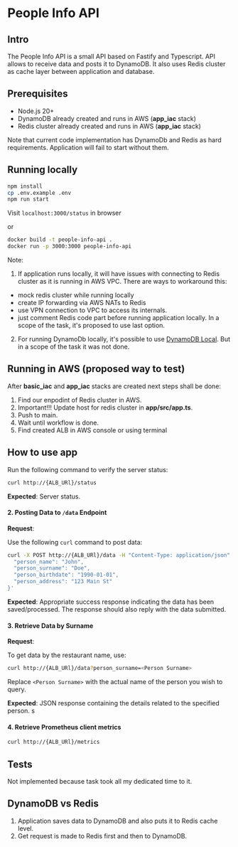 # People Info API

## Intro

The People Info API is a small API based on Fastify and Typescript. API allows to receive data and posts it to DynamoDB. It also uses Redis cluster as cache layer between application and database.

## Prerequisites

- Node.js 20+
- DynamoDB already created and runs in AWS (**app_iac** stack)
- Redis cluster already created and runs in AWS (**app_iac** stack)

Note that current code implementation has DynamoDb and Redis as hard requirements. Application will fail to start without them.

## Running locally

```sh
npm install
cp .env.example .env
npm run start
```
Visit `localhost:3000/status` in browser

or

```sh
docker build -t people-info-api .
docker run -p 3000:3000 people-info-api
```

Note: 
1. If application runs locally, it will have issues with connecting to Redis cluster as it is running in AWS VPC. There are ways to workaround this:
- mock redis cluster while running locally 
- create IP forwarding via AWS NATs to Redis
- use VPN connection to VPC to access its internals.
- just comment Redis code part before running application locally.
In a scope of the task, it's proposed to use last option.
2. For running DynamoDb locally, it's possible to use [DynamoDB Local](https://docs.aws.amazon.com/amazondynamodb/latest/developerguide/DynamoDBLocal.html). But in a scope of the task it was not done.

## Running in AWS (proposed way to test)
After **basic_iac** and **app_iac** stacks are created next steps shall be done:
1. Find our enpodint of Redis cluster in AWS.
2. Important!!! Update host for redis cluster in **app/src/app.ts**.
3. Push to main.
4. Wait until workflow is done.
5. Find created ALB in AWS console or using terminal

## How to use app

Run the following command to verify the server status:

```bash
curl http://{ALB_URl}/status
```
**Expected**: Server status.

#### 2. Posting Data to `/data` Endpoint

**Request**:

Use the following `curl` command to post data:

```bash
curl -X POST http://{ALB_URl}/data -H "Content-Type: application/json" -d '{
  "person_name": "John",
  "person_surname": "Doe",
  "person_birthdate": "1990-01-01",
  "person_address": "123 Main St"
}'
```

**Expected**: Appropriate success response indicating the data has been saved/processed. The response should also reply with the data submitted.

#### 3. Retrieve Data by Surname

**Request**:

To get data by the restaurant name, use:

```bash
curl http://{ALB_URl}/data?person_surname=<Person Surname>
```

Replace `<Person Surname>` with the actual name of the person you wish to query.

**Expected**: JSON response containing the details related to the specified person.
s
#### 4. Retrieve Prometheus client metrics

```bash
curl http://{ALB_URl}/metrics
```

## Tests
Not implemented because task took all my dedicated time to it.

## DynamoDB vs Redis
1. Application saves data to DynamoDB and also puts it to Redis cache level. 
2. Get request is made to Redis first and then to DynamoDB.

